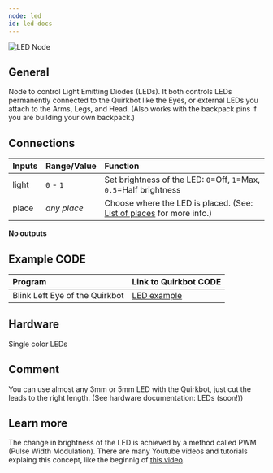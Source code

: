 ```yaml
---
node: led
id: led-docs
---
```


![LED Node]

## General

Node to control Light Emitting Diodes (LEDs). It both controls LEDs permanently connected to the Quirkbot like the Eyes, or external LEDs you attach to the Arms, Legs, and Head. (Also works with the backpack pins if you are building your own backpack.)

## Connections

Inputs     | Range/Value     | Function
:----------|:----------------|:--------
light      | `0` - `1`       | Set brightness of the LED: `0`=Off,  `1`=Max, `0.5`=Half brightness
place      | *any place*     | Choose where the LED is placed. (See: [List of places](#list-of-places) for more info.)

**No outputs**

## Example CODE

Program | Link to Quirkbot CODE
:-------|:---------------------
Blink Left Eye of the Quirkbot	| [LED example](http://code.quirkbot.com/program/5655f35bd66de10100d133a9 "Go to Quirkbot CODE")

## Hardware
Single color LEDs

## Comment
You can use almost any 3mm or 5mm LED with the Quirkbot, just cut the leads to the right length. (See hardware documentation: LEDs (soon!))

## Learn more
The change in brightness of the LED is achieved by a method called PWM (Pulse Width Modulation). There are many Youtube videos and tutorials explaing this concept, like the beginnig of [this video](https://www.youtube.com/watch?v=YmPziPfaByw).


[LED Node]:  {{r_base_url}}/content-assets/documentation/nodes/LED.png
